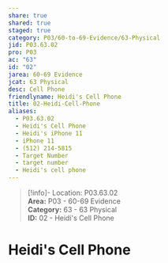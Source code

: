 ```yaml
---  
share: true  
shared: true  
staged: true  
category: P03/60-to-69-Evidence/63-Physical  
jid: P03.63.02  
pro: P03  
ac: "63"  
id: "02"  
jarea: 60-69 Evidence  
jcat: 63 Physical  
desc: Cell Phone  
friendlyname: Heidi's Cell Phone  
title: 02-Heidi-Cell-Phone  
aliases:  
  - P03.63.02  
  - Heidi's Cell Phone  
  - Heidi's iPhone 11  
  - iPhone 11  
  - (512) 214-5815  
  - Target Number  
  - target number  
  - Heidi's cell phone  
---  
```

  
>[!info]- Location: P03.63.02  
>**Area:** P03 - 60-69 Evidence  
>**Category:** 63 - 63 Physical  
>**ID:** 02 - Heidi's Cell Phone  
  
# Heidi's Cell Phone  
